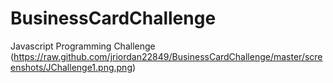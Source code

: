 # BusinessCardChallenge
Javascript Programming Challenge
(https://raw.github.com/jriordan22849/BusinessCardChallenge/master/screenshots/JChallenge1.png.png)
